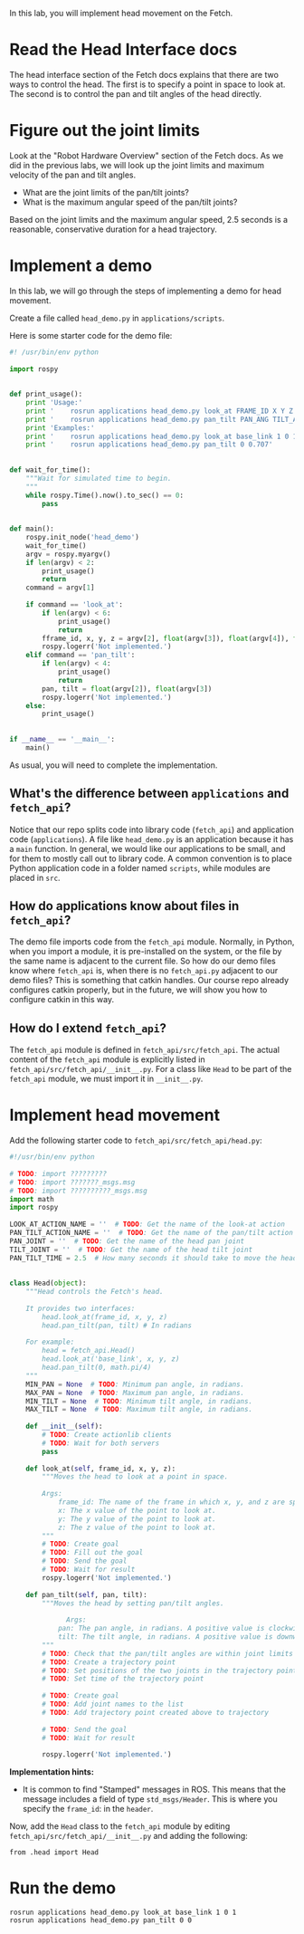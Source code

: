 In this lab, you will implement head movement on the Fetch.

# Read the Head Interface docs
The head interface section of the Fetch docs explains that there are two ways to control the head.
The first is to specify a point in space to look at.
The second is to control the pan and tilt angles of the head directly.

# Figure out the joint limits
Look at the "Robot Hardware Overview" section of the Fetch docs.
As we did in the previous labs, we will look up the joint limits and maximum velocity of the pan and tilt angles.

* What are the joint limits of the pan/tilt joints?
* What is the maximum angular speed of the pan/tilt joints?

Based on the joint limits and the maximum angular speed, 2.5 seconds is a reasonable, conservative duration for a head trajectory.

# Implement a demo
In this lab, we will go through the steps of implementing a demo for head movement.

Create a file called `head_demo.py` in `applications/scripts`.

Here is some starter code for the demo file:
```py
#! /usr/bin/env python                                                          
                                                                                
import rospy                                                                    
                                                                                
                                                                                
def print_usage():                                                              
    print 'Usage:'                                                              
    print '    rosrun applications head_demo.py look_at FRAME_ID X Y Z'         
    print '    rosrun applications head_demo.py pan_tilt PAN_ANG TILT_ANG'      
    print 'Examples:'                                                           
    print '    rosrun applications head_demo.py look_at base_link 1 0 1'        
    print '    rosrun applications head_demo.py pan_tilt 0 0.707'               
                                                                                
                                                                                
def wait_for_time():                                                            
    """Wait for simulated time to begin.                                        
    """                                                                         
    while rospy.Time().now().to_sec() == 0:                                     
        pass                                                                    
                                                                                
                                                                                
def main():                                                                     
    rospy.init_node('head_demo')                                                
    wait_for_time()                                                             
    argv = rospy.myargv()                                                       
    if len(argv) < 2:                                                           
        print_usage()                                                           
        return                                                                  
    command = argv[1]                                                           
                                                                                
    if command == 'look_at':                                                    
        if len(argv) < 6:                                                       
            print_usage()                                                       
            return                                                              
        fframe_id, x, y, z = argv[2], float(argv[3]), float(argv[4]), float(argv[5])                 
        rospy.logerr('Not implemented.')                                        
    elif command == 'pan_tilt':                                                 
        if len(argv) < 4:                                                       
            print_usage()                                                       
            return                                                              
        pan, tilt = float(argv[2]), float(argv[3])
        rospy.logerr('Not implemented.')                                        
    else:                                                                       
        print_usage()                                                           
                                                                                
                                                                                
if __name__ == '__main__':                                                      
    main()
```

As usual, you will need to complete the implementation.

## What's the difference between `applications` and `fetch_api`?
Notice that our repo splits code into library code (`fetch_api`) and application code (`applications`).
A file like `head_demo.py` is an application because it has a `main` function.
In general, we would like our applications to be small, and for them to mostly call out to library code.
A common convention is to place Python application code in a folder named `scripts`, while modules are placed in `src`.

## How do applications know about files in `fetch_api`?
The demo file imports code from the `fetch_api` module.
Normally, in Python, when you import a module, it is pre-installed on the system, or the file by the same name is adjacent to the current file.
So how do our demo files know where `fetch_api` is, when there is no `fetch_api.py` adjacent to our demo files?
This is something that catkin handles.
Our course repo already configures catkin properly, but in the future, we will show you how to configure catkin in this way.

## How do I extend `fetch_api`?
The `fetch_api` module is defined in `fetch_api/src/fetch_api`.
The actual content of the `fetch_api` module is explicitly listed in `fetch_api/src/fetch_api/__init__.py`.
For a class like `Head` to be part of the `fetch_api` module, we must import it in `__init__.py`.

# Implement head movement
Add the following starter code to `fetch_api/src/fetch_api/head.py`:
```py
#!/usr/bin/env python                                                                                  
                                                                                                       
# TODO: import ?????????
# TODO: import ???????_msgs.msg
# TODO: import ??????????_msgs.msg
import math
import rospy
                                                                                                       
LOOK_AT_ACTION_NAME = ''  # TODO: Get the name of the look-at action                                   
PAN_TILT_ACTION_NAME = ''  # TODO: Get the name of the pan/tilt action                                 
PAN_JOINT = ''  # TODO: Get the name of the head pan joint                                             
TILT_JOINT = ''  # TODO: Get the name of the head tilt joint                                           
PAN_TILT_TIME = 2.5  # How many seconds it should take to move the head.                               
                                                                                                       
                                                                                                       
class Head(object):                                                                                    
    """Head controls the Fetch's head.                                                                 
                                                                                                       
    It provides two interfaces:                                                                        
        head.look_at(frame_id, x, y, z)                                                                
        head.pan_tilt(pan, tilt) # In radians                                                          
                                                                                                       
    For example:                                                                                       
        head = fetch_api.Head()                                                                        
        head.look_at('base_link', x, y, z)                                                             
        head.pan_tilt(0, math.pi/4)                                                                    
    """                                                                                                
    MIN_PAN = None  # TODO: Minimum pan angle, in radians.                                             
    MAX_PAN = None  # TODO: Maximum pan angle, in radians.                                             
    MIN_TILT = None  # TODO: Minimum tilt angle, in radians.                                           
    MAX_TILT = None  # TODO: Maximum tilt angle, in radians.                                           
                                                                                                       
    def __init__(self):                                                                                
        # TODO: Create actionlib clients                                                               
        # TODO: Wait for both servers                                                                  
        pass                                                                                           
                                                                                                       
    def look_at(self, frame_id, x, y, z):                                                              
        """Moves the head to look at a point in space.                                                 
                                                                                                       
        Args:                                                                                          
            frame_id: The name of the frame in which x, y, and z are specified.                        
            x: The x value of the point to look at.                                                    
            y: The y value of the point to look at.                                                    
            z: The z value of the point to look at.                                                    
        """                                                                                            
        # TODO: Create goal                                                                            
        # TODO: Fill out the goal                                                                      
        # TODO: Send the goal                                                                          
        # TODO: Wait for result                                                                        
        rospy.logerr('Not implemented.')                                                               
                                                                                                       
    def pan_tilt(self, pan, tilt):                                                                     
        """Moves the head by setting pan/tilt angles. 
                                                 
              Args:                                                                   
            pan: The pan angle, in radians. A positive value is clockwise.      
            tilt: The tilt angle, in radians. A positive value is downwards.    
        """                                                                     
        # TODO: Check that the pan/tilt angles are within joint limits          
        # TODO: Create a trajectory point                                       
        # TODO: Set positions of the two joints in the trajectory point         
        # TODO: Set time of the trajectory point                                
                                                                                
        # TODO: Create goal                                                     
        # TODO: Add joint names to the list                                     
        # TODO: Add trajectory point created above to trajectory                
                                                                                
        # TODO: Send the goal                                                   
        # TODO: Wait for result                                                 
                                                                                
        rospy.logerr('Not implemented.')                                               
```

**Implementation hints:**
* It is common to find "Stamped" messages in ROS. This means that the message includes a field of type `std_msgs/Header`. This is where you specify the `frame_id`: in the `header`.

Now, add the `Head` class to the `fetch_api` module by editing `fetch_api/src/fetch_api/__init__.py` and adding the following:
```
from .head import Head
```

# Run the demo
```
rosrun applications head_demo.py look_at base_link 1 0 1
rosrun applications head_demo.py pan_tilt 0 0
```